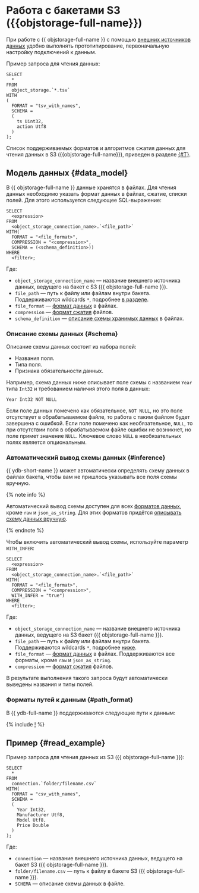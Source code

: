 # Работа с бакетами S3 ({{objstorage-full-name}})

При работе с {{ objstorage-full-name }} с помощью [внешних источников данных](../../datamodel/external_data_source.md) удобно выполнять прототипирование, первоначальную настройку подключений к данным.

Пример запроса для чтения данных:

```yql
SELECT
  *
FROM
  object_storage.`*.tsv`
WITH
(
  FORMAT = "tsv_with_names",
  SCHEMA =
  (
    ts Uint32,
    action Utf8
  )
);
```

Список поддерживаемых форматов и алгоритмов сжатия данных для чтения данных в S3 ({{objstorage-full-name}}), приведен в разделе [{#T}](formats.md).

## Модель данных {#data_model}

В {{ objstorage-full-name }} данные хранятся в файлах. Для чтения данных необходимо указать формат данных в файлах, сжатие, списки полей. Для этого используется следующее SQL-выражение:

```yql
SELECT
  <expression>
FROM
  <object_storage_connection_name>.`<file_path>`
WITH(
  FORMAT = "<file_format>",
  COMPRESSION = "<compression>",
  SCHEMA = (<schema_definition>))
WHERE
  <filter>;
```

Где:

* `object_storage_connection_name` — название внешнего источника данных, ведущего на бакет с S3 ({{ objstorage-full-name }}).
* `file_path` — путь к файлу или файлам внутри бакета. Поддерживаются wildcards `*`, подробнее [в разделе](#path_format).
* `file_format` — [формат данных](formats.md#formats) в файлах.
* `compression` — [формат сжатия](formats.md#compression_formats) файлов.
* `schema_definition` — [описание схемы хранимых данных](#schema) в файлах.

### Описание схемы данных {#schema}

Описание схемы данных состоит из набора полей:

- Названия поля.
- Типа поля.
- Признака обязательности данных.

Например, схема данных ниже описывает поле схемы с названием `Year` типа `Int32` и требованием наличия этого поля в данных:

```text
Year Int32 NOT NULL
```

Если поле данных помечено как обязательное, `NOT NULL`, но это поле отсутствует в обрабатываемом файле, то работа с таким файлом будет завершена с ошибкой. Если поле помечено как необязательное, `NULL`, то при отсутствии поля в обрабатываемом файле ошибки не возникнет, но поле примет значение `NULL`. Ключевое слово `NULL` в необязательных полях является опциональным.

### Автоматический вывод схемы данных {#inference}

{{ ydb-short-name }} может автоматически определять схему данных в файлах бакета, чтобы вам не пришлось указывать все поля схемы вручную.

{% note info %}

Автоматический вывод схемы доступен для всех [форматов данных](formats.md#formats), кроме `raw` и `json_as_string`. Для этих форматов придётся [описывать схему данных вручную](#schema).

{% endnote %}

Чтобы включить автоматический вывод схемы, используйте параметр `WITH_INFER`:

```yql
SELECT
  <expression>
FROM
  <object_storage_connection_name>.`<file_path>`
WITH(
  FORMAT = "<file_format>",
  COMPRESSION = "<compression>",
  WITH_INFER = "true")
WHERE
  <filter>;
```

Где:

* `object_storage_connection_name` — название внешнего источника данных, ведущего на S3 бакет ({{ objstorage-full-name }}).
* `file_path` — путь к файлу или файлам внутри бакета. Поддерживаются wildcards `*`, подробнее [ниже](#path_format).
* `file_format` — [формат данных](formats.md#formats) в файлах. Поддерживаются все форматы, кроме `raw` и `json_as_string`.
* `compression` — [формат сжатия](formats.md#compression_formats) файлов.

В результате выполнения такого запроса будут автоматически выведены названия и типы полей.

### Форматы путей к данным {#path_format}

В {{ ydb-full-name }} поддерживаются следующие пути к данным:

{% include [!](_includes/path_format.md) %}

## Пример {#read_example}

Пример запроса для чтения данных из S3 ({{ objstorage-full-name }}):

```yql
SELECT
  *
FROM
  connection.`folder/filename.csv`
WITH(
  FORMAT = "csv_with_names",
  SCHEMA =
  (
    Year Int32,
    Manufacturer Utf8,
    Model Utf8,
    Price Double
  )
);
```

Где:

* `connection` — название внешнего источника данных, ведущего на бакет S3 ({{ objstorage-full-name }}).
* `folder/filename.csv` — путь к файлу в бакете S3 ({{ objstorage-full-name }}).
* `SCHEMA` — описание схемы данных в файле.
